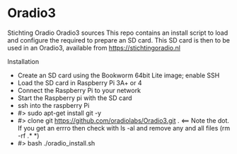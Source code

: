 # Oradio3
Stichting Oradio Oradio3 sources
This repo contains an install script to load and configure the required to prepare an SD card.
This SD card is then to be used in an Oradio3, available from https://stichtingoradio.nl

Installation
- Create an SD card using the Bookworm 64bit Lite image; enable SSH
- Load the SD card in Raspberry Pi 3A+ or 4
- Connect the Raspberry Pi to your network
- Start the Raspberry pi with the SD card
- ssh into the raspberry Pi
- #> sudo apt-get install git -y
- #> clone git https://github.com/oradiolabs/Oradio3.git .  <== Note the dot. If you get an errro then check with ls -al and remove any and all files (rm -rf .* *)
- #> bash ./oradio_install.sh
